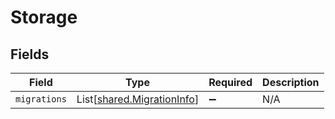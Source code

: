 # Storage


## Fields

| Field                                                              | Type                                                               | Required                                                           | Description                                                        |
| ------------------------------------------------------------------ | ------------------------------------------------------------------ | ------------------------------------------------------------------ | ------------------------------------------------------------------ |
| `migrations`                                                       | List[[shared.MigrationInfo](../../models/shared/migrationinfo.md)] | :heavy_minus_sign:                                                 | N/A                                                                |